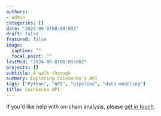 ```yaml
---
authors:
- admin
categories: []
date: "2022-06-8T00:00:00Z"
draft: false
featured: false
image:
  caption: ""
  focal_point: ""
lastMod: "2024-06-8T00:00:00Z"
projects: []
subtitle: A walk-through
summary: Exploring CoinGecko's API
tags: ["Python", "API", "pipeline", "data modeling"]
title: CoinGecko API
---
```





If you'd like help with on-chain analysis, please [get in touch](https://twitter.com/paulapivat).